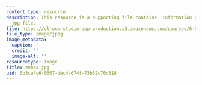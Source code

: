 ```yaml
---
content_type: resource
description: This resource is a supporting file contains  information regarding zebra
  jpg file.
file: https://ol-ocw-studio-app-production.s3.amazonaws.com/courses/6-003-signals-and-systems-fall-2011/6b3ca4c60667dec4674f73b52c70d518_zebra.jpg
file_type: image/jpeg
image_metadata:
  caption: ''
  credit: ''
  image-alt: ''
resourcetype: Image
title: zebra.jpg
uid: 6b3ca4c6-0667-dec4-674f-73b52c70d518
---
```

